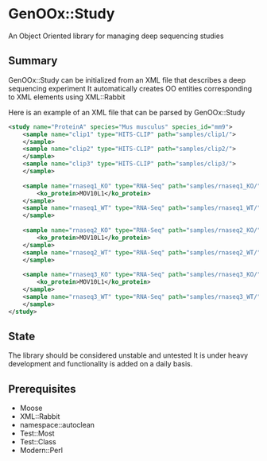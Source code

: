 GenOOx::Study
==========================================================================
An Object Oriented library for managing deep sequencing studies

Summary
--------------
GenOOx::Study can be initialized from an XML file that describes a deep sequencing experiment
It automatically creates OO entities corresponding to XML elements using XML::Rabbit

Here is an example of an XML file that can be parsed by GenOOx::Study
```xml
<study name="ProteinA" species="Mus musculus" species_id="mm9">
	<sample name="clip1" type="HITS-CLIP" path="samples/clip1/">
	</sample>
	<sample name="clip2" type="HITS-CLIP" path="samples/clip2/">
	</sample>
	<sample name="clip3" type="HITS-CLIP" path="samples/clip3/">
	</sample>
	
	<sample name="rnaseq1_KO" type="RNA-Seq" path="samples/rnaseq1_KO/" stage="Adult" cell_stage="Whole" condition="KO">
		<ko_protein>MOV10L1</ko_protein>
	</sample>
	<sample name="rnaseq1_WT" type="RNA-Seq" path="samples/rnaseq1_WT/" stage="Adult" cell_stage="Whole" condition="WT">
	</sample>
	
	<sample name="rnaseq2_KO" type="RNA-Seq" path="samples/rnaseq2_KO/" stage="Adult" cell_stage="Pachytene" condition="KO">
		<ko_protein>MOV10L1</ko_protein>
	</sample>
	<sample name="rnaseq2_WT" type="RNA-Seq" path="samples/rnaseq2_WT/" stage="Adult" cell_stage="Pachytene" condition="WT">
	</sample>
	
	<sample name="rnaseq3_KO" type="RNA-Seq" path="samples/rnaseq3_KO/" stage="Adult" cell_stage="Round spermatids" condition="KO">
		<ko_protein>MOV10L1</ko_protein>
	</sample>
	<sample name="rnaseq3_WT" type="RNA-Seq" path="samples/rnaseq3_WT/" stage="Adult" cell_stage="Round spermatids" condition="WT">
	</sample>
</study>
```

State
--------------
The library should be considered unstable and untested
It is under heavy development and functionality is added on a daily basis.

Prerequisites
--------------
* Moose
* XML::Rabbit
* namespace::autoclean
* Test::Most
* Test::Class
* Modern::Perl
